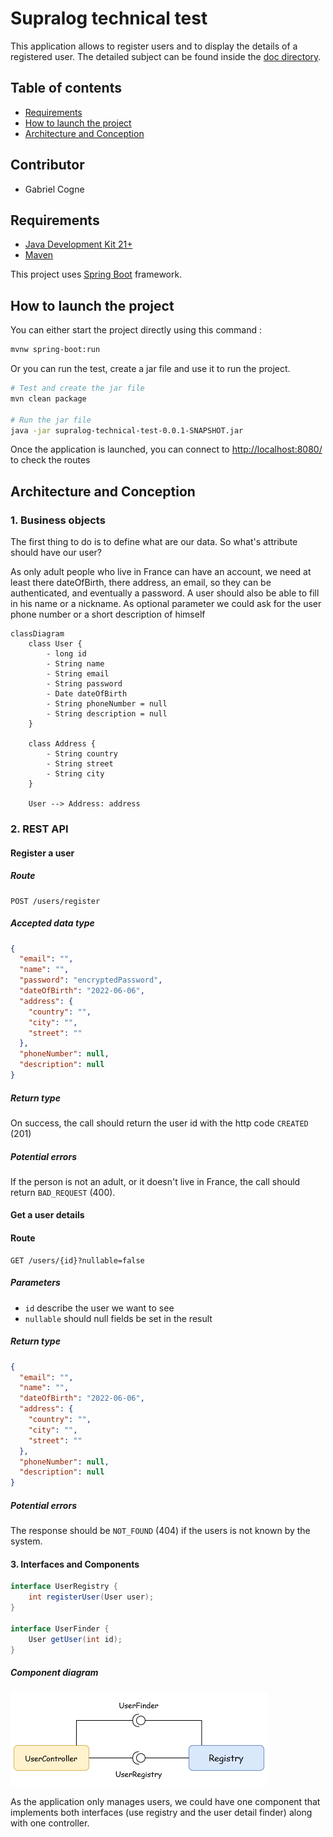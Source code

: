 # Supralog technical test

This application allows to register users and to display the details of a registered user. The detailed subject can be found inside the [doc directory](doc/TestTechnique_JAVA_BACK_END[736].pdf).


## Table of contents
* [Requirements](#requirements)
* [How to launch the project](#how-to-launch-the-project)
* [Architecture and Conception](#architecture-and-conception)


## Contributor
* Gabriel Cogne

## Requirements
* [Java Development Kit 21+](https://www.oracle.com/fr/java/technologies/downloads/)
* [Maven](https://maven.apache.org/download.cgi)

This project uses [Spring Boot](https://spring.io/projects/spring-boot) framework.

## How to launch the project
You can either start the project directly using this command :
```zsh
mvnw spring-boot:run
```

Or you can run the test, create a jar file and use it to run the project.
```zsh
# Test and create the jar file
mvn clean package

# Run the jar file
java -jar supralog-technical-test-0.0.1-SNAPSHOT.jar
```

Once the application is launched, you can connect to [http://localhost:8080/](http://localhost:8080) to check the routes

## Architecture and Conception
### 1. Business objects
The first thing to do is to define what are our data. So what's attribute should have our user?

As only adult people who live in France can have an account, we need at least there dateOfBirth, there address, an email,
so they can be authenticated, and eventually a password. A user should also be able to fill in his name or a nickname.
As optional parameter we could ask for the user phone number or a short description of himself

```mermaid
classDiagram
    class User {
    	- long id
        - String name
        - String email
        - String password
        - Date dateOfBirth
        - String phoneNumber = null
        - String description = null
    }

    class Address {
        - String country
        - String street
        - String city
    }

    User --> Address: address
```

### 2. REST API
#### Register a user
##### Route
```
POST /users/register
```
##### Accepted data type
```json
{
  "email": "",
  "name": "",
  "password": "encryptedPassword",
  "dateOfBirth": "2022-06-06",
  "address": {
	"country": "",
	"city": "",
	"street": ""
  },
  "phoneNumber": null,
  "description": null
}
```
##### Return type
On success, the call should return the user id with the http code `CREATED` (201)

##### Potential errors
If the person is not an adult, or it doesn't live in France, the call should
return `BAD_REQUEST` (400).

#### Get a user details
#### Route
```
GET /users/{id}?nullable=false
```
##### Parameters
* `id` describe the user we want to see
* `nullable` should null fields be set in the result
##### Return type
```json
{
  "email": "",
  "name": "",
  "dateOfBirth": "2022-06-06",
  "address": {
	"country": "",
	"city": "",
	"street": ""
  },
  "phoneNumber": null,
  "description": null
}
```
##### Potential errors
The response should be `NOT_FOUND` (404) if the users is not known by the system.


#### 3. Interfaces and Components
```java
interface UserRegistry {
    int registerUser(User user);
}

interface UserFinder {
    User getUser(int id);
}
```
##### Component diagram
![Component diagram](./doc/ComposantDiagram.png)

As the application only manages users, we could have one component that implements
both interfaces (use registry and the user detail finder) along with one controller.